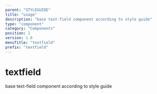 ```yaml
---
parent: "STYLEGUIDE"
title: "usage"
description: "base text-field component according to style guide"
type: "component"
category: "Components"
position: 2
version: 1.0
menuTitle: "textfield"
prefix: "textfield"
---
```


# textfield

<!-- > This component was based on the textfield component of [Vuetify](https://vuetifyjs.com/en/components/textfield/ "Vuetify's textfield component")

## Usage -->

base text-field component according to style guide

<!-- Component template need to be here -->

<doc-component :file="'STYLEGUIDE/textfield/STYLEGUIDE_textfield-usage'" :name="'textfield'"></doc-component >

